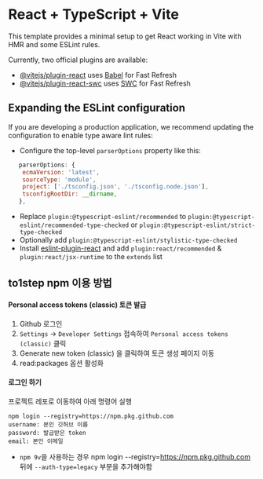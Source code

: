 # React + TypeScript + Vite

This template provides a minimal setup to get React working in Vite with HMR and some ESLint rules.

Currently, two official plugins are available:

- [@vitejs/plugin-react](https://github.com/vitejs/vite-plugin-react/blob/main/packages/plugin-react/README.md) uses [Babel](https://babeljs.io/) for Fast Refresh
- [@vitejs/plugin-react-swc](https://github.com/vitejs/vite-plugin-react-swc) uses [SWC](https://swc.rs/) for Fast Refresh

## Expanding the ESLint configuration

If you are developing a production application, we recommend updating the configuration to enable type aware lint rules:

- Configure the top-level `parserOptions` property like this:

```js
   parserOptions: {
    ecmaVersion: 'latest',
    sourceType: 'module',
    project: ['./tsconfig.json', './tsconfig.node.json'],
    tsconfigRootDir: __dirname,
   },
```

- Replace `plugin:@typescript-eslint/recommended` to `plugin:@typescript-eslint/recommended-type-checked` or `plugin:@typescript-eslint/strict-type-checked`
- Optionally add `plugin:@typescript-eslint/stylistic-type-checked`
- Install [eslint-plugin-react](https://github.com/jsx-eslint/eslint-plugin-react) and add `plugin:react/recommended` & `plugin:react/jsx-runtime` to the `extends` list

## to1step npm 이용 방법

#### Personal access tokens (classic) 토큰 발급

1. Github 로그인
2. `Settings` -> `Developer Settings` 접속하여 `Personal access tokens (classic)` 클릭
3. Generate new token (classic) 을 클릭하여 토큰 생성 페이지 이동
4. read:packages 옵션 활성화

#### 로그인 하기

프로젝트 레포로 이동하여 아래 명령어 실행

```
npm login --registry=https://npm.pkg.github.com
username: 본인 깃허브 이름
password: 발급받은 token
email: 본인 이메일
```

- `npm 9v`을 사용하는 경우 npm login --registry=https://npm.pkg.github.com 뒤에 `--auth-type=legacy` 부분을 추가해야함
